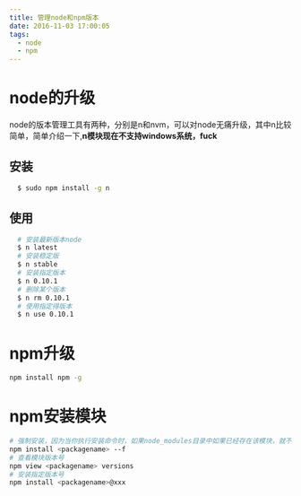 ```yaml
---
title: 管理node和npm版本
date: 2016-11-03 17:00:05
tags:
  - node
  - npm
---
```


# node的升级
node的版本管理工具有两种，分别是n和nvm，可以对node无痛升级，其中n比较简单，简单介绍一下,**n模块现在不支持windows系统，fuck**
## 安装
``` bash
  $ sudo npm install -g n
```
## 使用
``` bash
  # 安装最新版本node
  $ n latest
  # 安装稳定版
  $ n stable
  # 安装指定版本
  $ n 0.10.1
  # 删除某个版本
  $ n rm 0.10.1
  # 使用指定得版本
  $ n use 0.10.1
```
# npm升级
``` bash
npm install npm -g
```
# npm安装模块
``` bash
# 强制安装，因为当你执行安装命令时，如果node_modules目录中如果已经存在该模块，就不再重新安装，即使远程仓库已经存在新版本
npm install <packagename> --f
# 查看模块版本号
npm view <packagename> versions
# 安装指定版本号
npm install <packagename>@xxx
```
